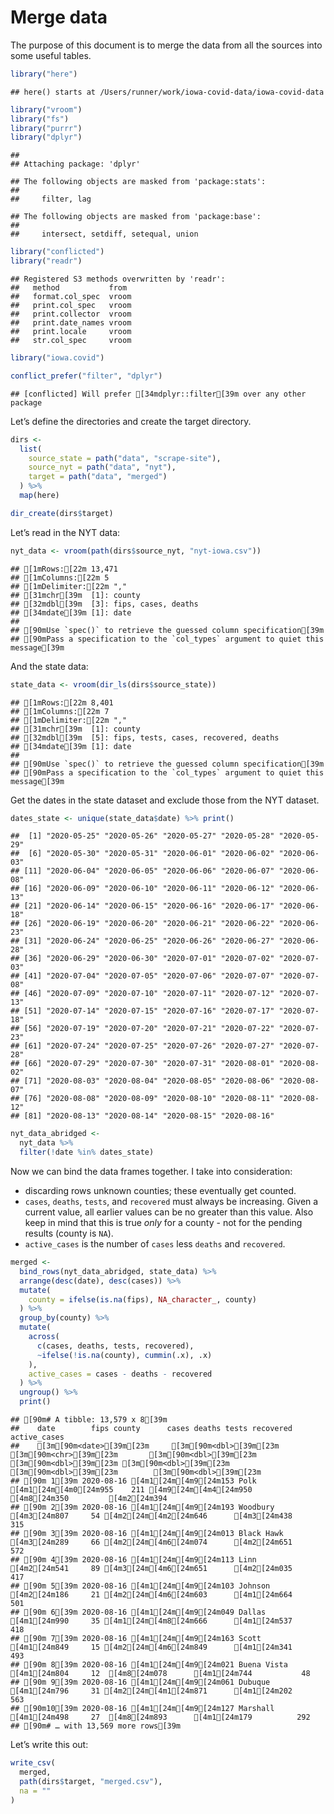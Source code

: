 Merge data
================

The purpose of this document is to merge the data from all the sources
into some useful tables.

``` r
library("here")
```

    ## here() starts at /Users/runner/work/iowa-covid-data/iowa-covid-data

``` r
library("vroom")
library("fs")
library("purrr")
library("dplyr")
```

    ## 
    ## Attaching package: 'dplyr'

    ## The following objects are masked from 'package:stats':
    ## 
    ##     filter, lag

    ## The following objects are masked from 'package:base':
    ## 
    ##     intersect, setdiff, setequal, union

``` r
library("conflicted")
library("readr")
```

    ## Registered S3 methods overwritten by 'readr':
    ##   method           from 
    ##   format.col_spec  vroom
    ##   print.col_spec   vroom
    ##   print.collector  vroom
    ##   print.date_names vroom
    ##   print.locale     vroom
    ##   str.col_spec     vroom

``` r
library("iowa.covid")

conflict_prefer("filter", "dplyr")
```

    ## [conflicted] Will prefer [34mdplyr::filter[39m over any other package

Let’s define the directories and create the target directory.

``` r
dirs <- 
  list(
    source_state = path("data", "scrape-site"),
    source_nyt = path("data", "nyt"),
    target = path("data", "merged")  
  ) %>%
  map(here)

dir_create(dirs$target)
```

Let’s read in the NYT data:

``` r
nyt_data <- vroom(path(dirs$source_nyt, "nyt-iowa.csv"))
```

    ## [1mRows:[22m 13,471
    ## [1mColumns:[22m 5
    ## [1mDelimiter:[22m ","
    ## [31mchr[39m  [1]: county
    ## [32mdbl[39m  [3]: fips, cases, deaths
    ## [34mdate[39m [1]: date
    ## 
    ## [90mUse `spec()` to retrieve the guessed column specification[39m
    ## [90mPass a specification to the `col_types` argument to quiet this message[39m

And the state data:

``` r
state_data <- vroom(dir_ls(dirs$source_state))
```

    ## [1mRows:[22m 8,401
    ## [1mColumns:[22m 7
    ## [1mDelimiter:[22m ","
    ## [31mchr[39m  [1]: county
    ## [32mdbl[39m  [5]: fips, tests, cases, recovered, deaths
    ## [34mdate[39m [1]: date
    ## 
    ## [90mUse `spec()` to retrieve the guessed column specification[39m
    ## [90mPass a specification to the `col_types` argument to quiet this message[39m

Get the dates in the state dataset and exclude those from the NYT
dataset.

``` r
dates_state <- unique(state_data$date) %>% print() 
```

    ##  [1] "2020-05-25" "2020-05-26" "2020-05-27" "2020-05-28" "2020-05-29"
    ##  [6] "2020-05-30" "2020-05-31" "2020-06-01" "2020-06-02" "2020-06-03"
    ## [11] "2020-06-04" "2020-06-05" "2020-06-06" "2020-06-07" "2020-06-08"
    ## [16] "2020-06-09" "2020-06-10" "2020-06-11" "2020-06-12" "2020-06-13"
    ## [21] "2020-06-14" "2020-06-15" "2020-06-16" "2020-06-17" "2020-06-18"
    ## [26] "2020-06-19" "2020-06-20" "2020-06-21" "2020-06-22" "2020-06-23"
    ## [31] "2020-06-24" "2020-06-25" "2020-06-26" "2020-06-27" "2020-06-28"
    ## [36] "2020-06-29" "2020-06-30" "2020-07-01" "2020-07-02" "2020-07-03"
    ## [41] "2020-07-04" "2020-07-05" "2020-07-06" "2020-07-07" "2020-07-08"
    ## [46] "2020-07-09" "2020-07-10" "2020-07-11" "2020-07-12" "2020-07-13"
    ## [51] "2020-07-14" "2020-07-15" "2020-07-16" "2020-07-17" "2020-07-18"
    ## [56] "2020-07-19" "2020-07-20" "2020-07-21" "2020-07-22" "2020-07-23"
    ## [61] "2020-07-24" "2020-07-25" "2020-07-26" "2020-07-27" "2020-07-28"
    ## [66] "2020-07-29" "2020-07-30" "2020-07-31" "2020-08-01" "2020-08-02"
    ## [71] "2020-08-03" "2020-08-04" "2020-08-05" "2020-08-06" "2020-08-07"
    ## [76] "2020-08-08" "2020-08-09" "2020-08-10" "2020-08-11" "2020-08-12"
    ## [81] "2020-08-13" "2020-08-14" "2020-08-15" "2020-08-16"

``` r
nyt_data_abridged <- 
  nyt_data %>%
  filter(!date %in% dates_state)
```

Now we can bind the data frames together. I take into consideration:

  - discarding rows unknown counties; these eventually get counted.
  - `cases`, `deaths`, `tests`, and `recovered` must always be
    increasing. Given a current value, all earlier values can be no
    greater than this value. Also keep in mind that this is true *only*
    for a county - not for the pending results (county is `NA`).
  - `active_cases` is the number of `cases` less `deaths` and
    `recovered`.

<!-- end list -->

``` r
merged <- 
  bind_rows(nyt_data_abridged, state_data) %>%
  arrange(desc(date), desc(cases)) %>%
  mutate(
    county = ifelse(is.na(fips), NA_character_, county)
  ) %>%
  group_by(county) %>%
  mutate(
    across(
      c(cases, deaths, tests, recovered),
      ~ifelse(!is.na(county), cummin(.x), .x)
    ),
    active_cases = cases - deaths - recovered
  ) %>%
  ungroup() %>%
  print()
```

    ## [90m# A tibble: 13,579 x 8[39m
    ##    date        fips county      cases deaths tests recovered active_cases
    ##    [3m[90m<date>[39m[23m     [3m[90m<dbl>[39m[23m [3m[90m<chr>[39m[23m       [3m[90m<dbl>[39m[23m  [3m[90m<dbl>[39m[23m [3m[90m<dbl>[39m[23m     [3m[90m<dbl>[39m[23m        [3m[90m<dbl>[39m[23m
    ## [90m 1[39m 2020-08-16 [4m1[24m[4m9[24m153 Polk        [4m1[24m[4m0[24m955    211 [4m9[24m[4m4[24m950      [4m8[24m350         [4m2[24m394
    ## [90m 2[39m 2020-08-16 [4m1[24m[4m9[24m193 Woodbury     [4m3[24m807     54 [4m2[24m[4m2[24m646      [4m3[24m438          315
    ## [90m 3[39m 2020-08-16 [4m1[24m[4m9[24m013 Black Hawk   [4m3[24m289     66 [4m2[24m[4m6[24m074      [4m2[24m651          572
    ## [90m 4[39m 2020-08-16 [4m1[24m[4m9[24m113 Linn         [4m2[24m541     89 [4m3[24m[4m6[24m651      [4m2[24m035          417
    ## [90m 5[39m 2020-08-16 [4m1[24m[4m9[24m103 Johnson      [4m2[24m186     21 [4m2[24m[4m6[24m603      [4m1[24m664          501
    ## [90m 6[39m 2020-08-16 [4m1[24m[4m9[24m049 Dallas       [4m1[24m990     35 [4m1[24m[4m8[24m666      [4m1[24m537          418
    ## [90m 7[39m 2020-08-16 [4m1[24m[4m9[24m163 Scott        [4m1[24m849     15 [4m2[24m[4m6[24m849      [4m1[24m341          493
    ## [90m 8[39m 2020-08-16 [4m1[24m[4m9[24m021 Buena Vista  [4m1[24m804     12  [4m8[24m078      [4m1[24m744           48
    ## [90m 9[39m 2020-08-16 [4m1[24m[4m9[24m061 Dubuque      [4m1[24m796     31 [4m2[24m[4m1[24m871      [4m1[24m202          563
    ## [90m10[39m 2020-08-16 [4m1[24m[4m9[24m127 Marshall     [4m1[24m498     27  [4m8[24m893      [4m1[24m179          292
    ## [90m# … with 13,569 more rows[39m

Let’s write this out:

``` r
write_csv(
  merged,
  path(dirs$target, "merged.csv"),
  na = ""
)
```
